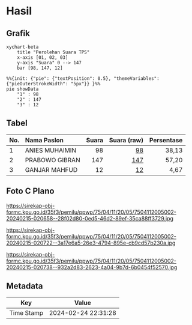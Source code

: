 # Hasil

## Grafik

```mermaid
xychart-beta
    title "Perolehan Suara TPS"
    x-axis [01, 02, 03]
    y-axis "Suara" 0 --> 147
    bar [98, 147, 12]
```

```mermaid
%%{init: {"pie": {"textPosition": 0.5}, "themeVariables": {"pieOuterStrokeWidth": "5px"}} }%%
pie showData
    "1" : 98
    "2" : 147
    "3" : 12
```

## Tabel

| No. | Nama Paslon    | Suara | Suara (raw) | Persentase |
|:--- |:-------------- | -----:| -----------:| ----------:|
| 1   | ANIES MUHAIMIN | 98    | [98][p-1]   | 38,13      |
| 2   | PRABOWO GIBRAN | 147   | [147][p-2]  | 57,20      |
| 3   | GANJAR MAHFUD  | 12    | [12][p-3]   | 4,67       |


[p-1]: https://github.com/gigit-pemilu/pemilu-2024-75-gorontalo/blob/main/pilpres/hitung-suara/sub/75-gorontalo/sub/04-pohuwato/sub/11-wanggarasi/sub/2005-limbula/sub/002-tps/sub/paslon-1.txt
[p-2]: https://github.com/gigit-pemilu/pemilu-2024-75-gorontalo/blob/main/pilpres/hitung-suara/sub/75-gorontalo/sub/04-pohuwato/sub/11-wanggarasi/sub/2005-limbula/sub/002-tps/sub/paslon-2.txt
[p-3]: https://github.com/gigit-pemilu/pemilu-2024-75-gorontalo/blob/main/pilpres/hitung-suara/sub/75-gorontalo/sub/04-pohuwato/sub/11-wanggarasi/sub/2005-limbula/sub/002-tps/sub/paslon-3.txt

## Foto C Plano

https://sirekap-obj-formc.kpu.go.id/35f3/pemilu/ppwp/75/04/11/20/05/7504112005002-20240215-020658--28f02d80-0ed5-46d2-89ef-35ca88ff3729.jpg

https://sirekap-obj-formc.kpu.go.id/35f3/pemilu/ppwp/75/04/11/20/05/7504112005002-20240215-020722--3a17e6a5-26e3-4794-895e-cb9cd57b230a.jpg

https://sirekap-obj-formc.kpu.go.id/35f3/pemilu/ppwp/75/04/11/20/05/7504112005002-20240215-020738--932a2d83-2623-4a04-9b7d-6b0454f52570.jpg


## Metadata

| Key        | Value               |
| ---------- | ------------------- |
| Time Stamp | 2024-02-24 22:31:28 |



